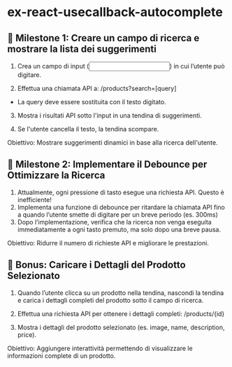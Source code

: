 # ex-react-usecallback-autocomplete


## 📌 Milestone 1: Creare un campo di ricerca e mostrare la lista dei suggerimenti
1. Crea un campo di input (<input type="text">) in cui l’utente può digitare.

2. Effettua una chiamata API a: 
/products?search=[query]

 - La query deve essere sostituita con il testo digitato.
3. Mostra i risultati API sotto l'input in una tendina di suggerimenti.

4. Se l'utente cancella il testo, la tendina scompare.


Obiettivo: Mostrare suggerimenti dinamici in base alla ricerca dell'utente.

## 📌 Milestone 2: Implementare il Debounce per Ottimizzare la Ricerca
1. Attualmente, ogni pressione di tasto esegue una richiesta API. Questo è inefficiente!
2. Implementa una funzione di debounce per ritardare la chiamata API fino a quando l’utente smette di digitare per un breve periodo (es. 300ms)
3. Dopo l’implementazione, verifica che la ricerca non venga eseguita immediatamente a ogni tasto premuto, ma solo dopo una breve pausa.

Obiettivo: Ridurre il numero di richieste API e migliorare le prestazioni.

## 🎯 Bonus: Caricare i Dettagli del Prodotto Selezionato
1. Quando l’utente clicca su un prodotto nella tendina, nascondi la tendina e carica i dettagli completi del prodotto sotto il campo di ricerca.

2. Effettua una richiesta API per ottenere i dettagli completi:
/products/{id}

3. Mostra i dettagli del prodotto selezionato (es. image, name, description, price).


Obiettivo: Aggiungere interattività permettendo di visualizzare le informazioni complete di un prodotto.